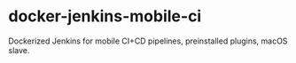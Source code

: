 # docker-jenkins-mobile-ci
Dockerized Jenkins for mobile CI+CD pipelines, preinstalled plugins, macOS slave.
